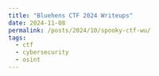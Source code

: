 ```yaml
---
title: "Bluehens CTF 2024 Writeups"
date: 2024-11-08
permalink: /posts/2024/10/spooky-ctf-wu/
tags:
  - ctf
  - cybersecurity
  - osint
---
```

